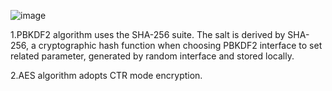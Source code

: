 
![image](https://user-images.githubusercontent.com/43169990/133881823-e68a5596-e1e9-4bed-9eb6-a402074afb55.png)   


1.PBKDF2 algorithm uses the SHA-256 suite. The salt is derived by SHA-256, a cryptographic hash function when choosing PBKDF2 interface to set related parameter, generated by random interface and stored locally.  

2.AES algorithm adopts CTR mode encryption.
